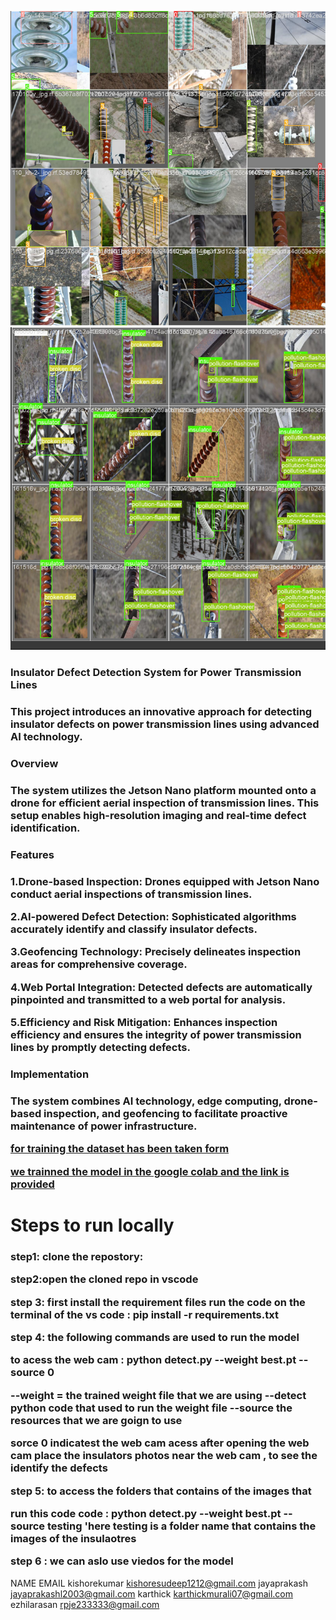![the output of the model](https://github.com/Sector61/SECTOR_61-IIITDM/blob/main/Screenshot%20from%202024-03-16%2006-51-21.png)
![the Map of the model is 92.87%](https://github.com/Sector61/SECTOR_61-IIITDM/blob/main/Screenshot%20from%202024-03-16%2006-51-37.png)
<h3>Insulator Defect Detection System for Power Transmission Lines<h3>

This project introduces an innovative approach for detecting insulator defects on power transmission lines using advanced AI technology.

<h3>Overview<h3>

The system utilizes the Jetson Nano platform mounted onto a drone for efficient aerial inspection of transmission lines. This setup enables high-resolution imaging and real-time defect identification.

<h3>Features<h3>

  1.Drone-based Inspection: Drones equipped with Jetson Nano conduct aerial inspections of transmission lines.
  
  2.AI-powered Defect Detection: Sophisticated algorithms accurately identify and classify insulator defects.
  
  3.Geofencing Technology: Precisely delineates inspection areas for comprehensive coverage.
  
  4.Web Portal Integration: Detected defects are automatically pinpointed and transmitted to a web portal for analysis.
  
  5.Efficiency and Risk Mitigation: Enhances inspection efficiency and ensures the integrity of power transmission lines by promptly detecting defects.

<h3>Implementation<h3>

The system combines AI technology, edge computing, drone-based inspection, and geofencing to facilitate proactive maintenance of power infrastructure.

[for training the dataset has been taken form](https://app.roboflow.com/simple-3btlb/insulator-inspection-kq32m/1)

[we trainned the model in the google colab and the link is provided](https://colab.research.google.com/drive/1PCnqLbyeMNyjEbXZ7ToCNfvQl6mShm6o?usp=sharing)

<h1>Steps to run locally</h1>
<h3>step1: clone the repostory:

step2:open the cloned repo in vscode 

step 3: first install the requirement files
run the code on the terminal of the vs code  : pip install -r requirements.txt

step 4: the following commands are used to run the model

to acess the web cam : python detect.py --weight best.pt --source 0

--weight = the trained weight file that we are using 
--detect python code that used to run the weight file
--source the resources that we are goign to use 

sorce 0 indicatest the web cam acess after opening the web cam place the insulators photos near the web cam , to see the identify the defects 

step 5: to access the folders that contains of the images that

run this code 
code : python detect.py --weight best.pt --source testing
'here testing is a folder name that contains the images of the insulaotres

step 6 : we can aslo use viedos for the model</h3>

NAME                     EMAIL
kishorekumar             kishoresudeep1212@gmail.com
jayaprakash              jayaprakashl2003@gmail.com
karthick                 karthickmurali07@gmail.com
ezhilarasan              rpje233333@gmail.com

